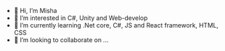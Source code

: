- 👋 Hi, I’m Misha
- 👀 I’m interested in C#, Unity and Web-develop
- 🌱 I’m currently learning .Net core, C#, JS and React framework, HTML, CSS
- 💞️ I’m looking to collaborate on ...



